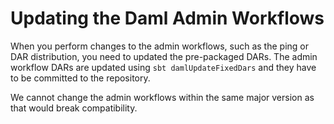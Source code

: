 Updating the Daml Admin Workflows
=================================

When you perform changes to the admin workflows, such as the ping or DAR
distribution, you need to updated the pre-packaged DARs. The admin workflow DARs
are updated using `sbt damlUpdateFixedDars` and they have to be committed to the
repository.

We cannot change the admin workflows within the same major version as that would break compatibility.
